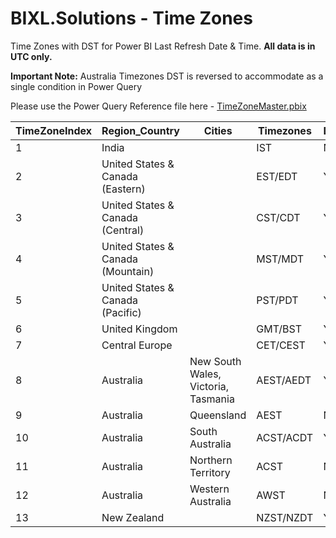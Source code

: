 # BIXL.Solutions - Time Zones

Time Zones with DST for Power BI Last Refresh Date &amp; Time. **All data is in UTC only.**

**Important Note:** Australia Timezones DST is reversed to accommodate as a single condition in Power Query

Please use the Power Query Reference file here - [TimeZoneMaster.pbix](https://github.com/chandra-bixl/bixl_timezones.io/raw/refs/heads/main/TimeZoneMaster.pbix)


| TimeZoneIndex | Region_Country                     | Cities                               | Timezones   | DST_Observed | Standard_UTC_Offset | DST_UTC_Offset | DST_Start_Day | Start_Day_Instance | DST_Start_Month | DST_Start_Hour | DST_End_Day | DST_End_Day_Instance | DST_End_Month | DST_End_Hour |
|---------------|------------------------------------|--------------------------------------|---------------|--------------|---------------------|----------------|----------------------|--------------------|-------------|------------|------------------|------------------|-----------|----------|
| 1             | India                              |                                      | IST           | No           | 5.5                 |                |                      |                    |             |            |                  |                  |           |          |
| 2             | United States & Canada (Eastern)   |                                      | EST/EDT       | Yes          | -5                  | -4             | Sunday               | 2                  | 3           | 2          | Sunday           | 1                | 11        | 6        |
| 3             | United States & Canada (Central)   |                                      | CST/CDT       | Yes          | -6                  | -5             | Sunday               | 2                  | 3           | 2          | Sunday           | 1                | 11        | 7        |
| 4             | United States & Canada (Mountain)  |                                      | MST/MDT       | Yes          | -7                  | -6             | Sunday               | 2                  | 3           | 2          | Sunday           | 1                | 11        | 8        |
| 5             | United States & Canada (Pacific)   |                                      | PST/PDT       | Yes          | -8                  | -7             | Sunday               | 2                  | 3           | 2          | Sunday           | 1                | 11        | 9        |
| 6             | United Kingdom                     |                                      | GMT/BST       | Yes          | 0                   | 1              | Sunday               | -1                 | 3           | 1          | Sunday           | -1               | 10        | 1        |
| 7             | Central Europe                     |                                      | CET/CEST      | Yes          | 1                   | 2              | Sunday               | 1                  | 3           | 2          | Sunday           | 1                | 10        | 3        |
| 8             | Australia                          | New South Wales, Victoria, Tasmania  | AEST/AEDT     | Yes          | 11                  | 10             | Sunday               | 1                  | 4           | 2          | Sunday           | 1                | 10        | 16       |
| 9             | Australia                          | Queensland                           | AEST          | No           | 10                  |                |                      |                    |             |            |                  |                  |           |          |
| 10            | Australia                          | South Australia                      | ACST/ACDT     | Yes          | 10.5              	 | 9.5            | Sunday               | 1                  | 4           | 16.5       | Sunday           | 1                | 10        | 16.5     |
| 11            | Australia                          | Northern Territory                   | ACST          | No           | 9.5                 |                |                      |                    |             |            |                  |                  |           |          |
| 12            | Australia                          | Western Australia                    | AWST          | No           | 8                   |                |                      |                    |             |            |                  |                  |           |          |
| 13            | New Zealand                        |                                      | NZST/NZDT     | Yes          | 13                  | 12             | Sunday               | 1                  | 4           | 14         | Sunday           | -1               | 9         | 14       |
